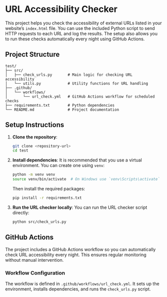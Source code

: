 # URL Accessibility Checker

This project helps you check the accessibility of external URLs listed in your website’s `index.html` file. You can use the included Python script to send HTTP requests to each URL and log the results. The setup also allows you to run these checks automatically every night using GitHub Actions.

## Project Structure

```
test/
├── src/
│   ├── check_urls.py       # Main logic for checking URL accessibility
│   └── utils.py            # Utility functions for URL handling
├── .github/
│   └── workflows/
│       └── url_check.yml   # GitHub Actions workflow for scheduled checks
├── requirements.txt        # Python dependencies
└── README.md               # Project documentation
```

## Setup Instructions

1. **Clone the repository**:
   ```bash
   git clone <repository-url>
   cd test
   ```

2. **Install dependencies**:
   It is recommended that you use a virtual environment. You can create one using `venv`:
   ```bash
   python -m venv venv
   source venv/bin/activate  # On Windows use `venv\Scripts\activate`
   ```
   Then install the required packages:
   ```bash
   pip install -r requirements.txt
   ```

3. **Run the URL checker locally**:
   You can run the URL checker script directly:
   ```bash
   python src/check_urls.py
   ```

## GitHub Actions

The project includes a GitHub Actions workflow so you can automatically check URL accessibility every night. This ensures regular monitoring without manual intervention.

### Workflow Configuration

The workflow is defined in `.github/workflows/url_check.yml`. It sets up the environment, installs dependencies, and runs the `check_urls.py` script.
